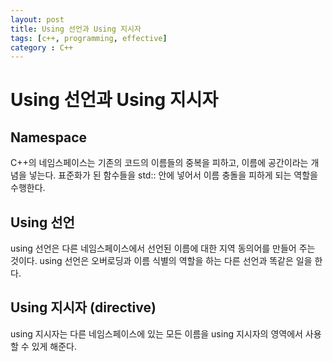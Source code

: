 ```yaml
---
layout: post
title: Using 선언과 Using 지시자
tags: [c++, programming, effective]
category : C++
---
```


# Using 선언과 Using 지시자

## Namespace
C++의 네임스페이스는 기존의 코드의 이름들의 중복을 피하고, 이름에 공간이라는 개념을 넣는다.
표준화가 된 함수들을 std:: 안에 넣어서 이름 충돌을 피하게 되는 역할을 수행한다.

## Using 선언

using 선언은 다른 네임스페이스에서 선언된 이름에 대한 지역 동의어를 만들어 주는 것이다.
using 선언은 오버로딩과 이름 식별의 역할을 하는 다른 선언과 똑같은 일을 한다.

## Using 지시자 (directive)

using 지시자는 다른 네임스페이스에 있는 모든 이름을 using 지시자의 영역에서 사용할 수 있게 해준다.
